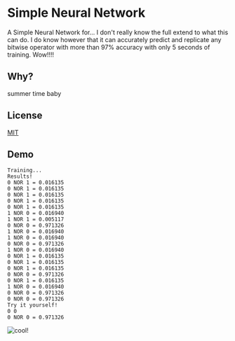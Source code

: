
# Simple Neural Network

A Simple Neural Network for... I don't really know the full extend to what this can do. I do know however that it can accurately predict and replicate any bitwise operator with more than 97% accuracy with only 5 seconds of training. Wow!!!!

## Why?

summer time baby

## License

[MIT](https://choosealicense.com/licenses/mit/)


## Demo

```
Training...
Results!
0 NOR 1 = 0.016135
0 NOR 1 = 0.016135
0 NOR 1 = 0.016135
0 NOR 1 = 0.016135
0 NOR 1 = 0.016135
1 NOR 0 = 0.016940
1 NOR 1 = 0.005117
0 NOR 0 = 0.971326
1 NOR 0 = 0.016940
1 NOR 0 = 0.016940
0 NOR 0 = 0.971326
1 NOR 0 = 0.016940
0 NOR 1 = 0.016135
0 NOR 1 = 0.016135
0 NOR 1 = 0.016135
0 NOR 0 = 0.971326
0 NOR 1 = 0.016135
1 NOR 0 = 0.016940
0 NOR 0 = 0.971326
0 NOR 0 = 0.971326
Try it yourself!
0 0
0 NOR 0 = 0.971326
```
![cool!](https://xirei.moe/uploader/?f=ezol1gd7.png)
